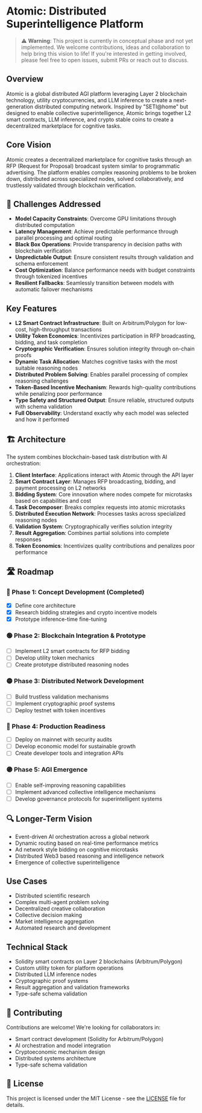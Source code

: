 # Atomic: Distributed Superintelligence Platform

> ⚠️ **Warning**: This project is currently in conceptual phase and not yet implemented. We welcome contributions, ideas and collaboration to help bring this vision to life! If you're interested in getting involved, please feel free to open issues, submit PRs or reach out to discuss.

## Overview
Atomic is a global distributed AGI platform leveraging Layer 2 blockchain technology, utility cryptocurrencies, and LLM inference to create a next-generation distributed computing network. Inspired by "SETI@home" but designed to enable collective superintelligence, Atomic brings together L2 smart contracts, LLM inference, and crypto stable coins to create a decentralized marketplace for cognitive tasks.

## Core Vision
Atomic creates a decentralized marketplace for cognitive tasks through an RFP (Request for Proposal) broadcast system similar to programmatic advertising. The platform enables complex reasoning problems to be broken down, distributed across specialized nodes, solved collaboratively, and trustlessly validated through blockchain verification.

## 📌 Challenges Addressed
- **Model Capacity Constraints**: Overcome GPU limitations through distributed computation
- **Latency Management**: Achieve predictable performance through parallel processing and optimal routing
- **Black Box Operations**: Provide transparency in decision paths with blockchain verification
- **Unpredictable Output**: Ensure consistent results through validation and schema enforcement
- **Cost Optimization**: Balance performance needs with budget constraints through tokenized incentives
- **Resilient Fallbacks**: Seamlessly transition between models with automatic failover mechanisms

## Key Features
- **L2 Smart Contract Infrastructure**: Built on Arbitrum/Polygon for low-cost, high-throughput transactions
- **Utility Token Economics**: Incentivizes participation in RFP broadcasting, bidding, and task completion
- **Cryptographic Verification**: Ensures solution integrity through on-chain proofs
- **Dynamic Task Allocation**: Matches cognitive tasks with the most suitable reasoning nodes
- **Distributed Problem Solving**: Enables parallel processing of complex reasoning challenges
- **Token-Based Incentive Mechanism**: Rewards high-quality contributions while penalizing poor performance
- **Type Safety and Structured Output**: Ensure reliable, structured outputs with schema validation
- **Full Observability**: Understand exactly why each model was selected and how it performed

## 🏗️ Architecture

The system combines blockchain-based task distribution with AI orchestration:

1. **Client Interface**: Applications interact with Atomic through the API layer
2. **Smart Contract Layer**: Manages RFP broadcasting, bidding, and payment processing on L2 networks
3. **Bidding System**: Core innovation where nodes compete for microtasks based on capabilities and cost
4. **Task Decomposer**: Breaks complex requests into atomic microtasks
5. **Distributed Execution Network**: Processes tasks across specialized reasoning nodes
6. **Validation System**: Cryptographically verifies solution integrity
7. **Result Aggregation**: Combines partial solutions into complete responses
8. **Token Economics**: Incentivizes quality contributions and penalizes poor performance

## 🛣️ Roadmap

### 🔵 Phase 1: Concept Development (Completed)
- [x] Define core architecture
- [x] Research bidding strategies and crypto incentive models
- [x] Prototype inference-time fine-tuning

### 🟢 Phase 2: Blockchain Integration & Prototype
- [ ] Implement L2 smart contracts for RFP bidding
- [ ] Develop utility token mechanics
- [ ] Create prototype distributed reasoning nodes

### 🟡 Phase 3: Distributed Network Development
- [ ] Build trustless validation mechanisms
- [ ] Implement cryptographic proof systems
- [ ] Deploy testnet with token incentives

### 🔴 Phase 4: Production Readiness
- [ ] Deploy on mainnet with security audits
- [ ] Develop economic model for sustainable growth
- [ ] Create developer tools and integration APIs

### 🟣 Phase 5: AGI Emergence
- [ ] Enable self-improving reasoning capabilities
- [ ] Implement advanced collective intelligence mechanisms
- [ ] Develop governance protocols for superintelligent systems

## 🔍 Longer-Term Vision
- Event-driven AI orchestration across a global network
- Dynamic routing based on real-time performance metrics
- Ad network style bidding on cognitive microtasks
- Distributed Web3 based reasoning and intelligence network
- Emergence of collective superintelligence

## Use Cases
- Distributed scientific research
- Complex multi-agent problem solving
- Decentralized creative collaboration
- Collective decision making
- Market intelligence aggregation
- Automated research and development

## Technical Stack
- Solidity smart contracts on Layer 2 blockchains (Arbitrum/Polygon)
- Custom utility token for platform operations
- Distributed LLM inference nodes
- Cryptographic proof systems
- Result aggregation and validation frameworks
- Type-safe schema validation

## 🤝 Contributing
Contributions are welcome! We're looking for collaborators in:
- Smart contract development (Solidity for Arbitrum/Polygon)
- AI orchestration and model integration
- Cryptoeconomic mechanism design
- Distributed systems architecture
- Type-safe schema validation

## 📄 License
This project is licensed under the MIT License - see the [LICENSE](LICENSE) file for details.
